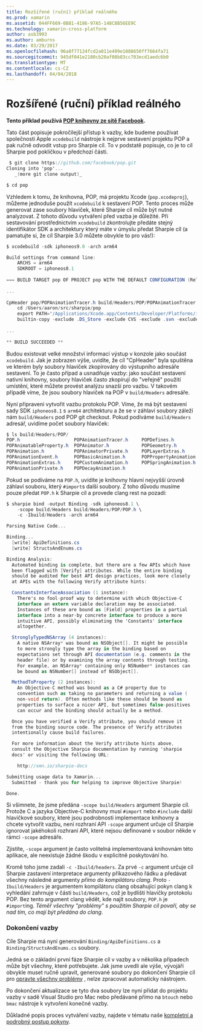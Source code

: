 ```yaml
---
title: Rozšířené (ruční) příklad reálného
ms.prod: xamarin
ms.assetid: 044FF669-0B81-4186-97A5-148C8B56EE9C
ms.technology: xamarin-cross-platform
author: asb3993
ms.author: amburns
ms.date: 03/29/2017
ms.openlocfilehash: 96a8f77124fcd2a011e499e1088650ff7664fa71
ms.sourcegitcommit: 945df041e2180cb20af08b83cc703ecd1aedc6b0
ms.translationtype: MT
ms.contentlocale: cs-CZ
ms.lasthandoff: 04/04/2018
---
```

# <a name="advanced-manual-real-world-example"></a>Rozšířené (ruční) příklad reálného


**Tento příklad používá [POP knihovny ze sítě Facebook](https://github.com/facebook/pop).**


Tato část popisuje pokročilejší přístup k vazby, kde budeme používat společnosti Apple `xcodebuild` nástroje k nejprve sestavení projektu POP a pak ručně odvodit vstup pro Sharpie cíl. To v podstatě popisuje, co je to cíl Sharpie pod pokličkou v předchozí části.

```csharp
 $ git clone https://github.com/facebook/pop.git
Cloning into 'pop'...
   _(more git clone output)_

$ cd pop
```

Vzhledem k tomu, že knihovna, POP, má projektu Xcode (`pop.xcodeproj`), můžeme jednoduše použít `xcodebuild` k sestavení POP. Tento proces může generovat zase soubory hlaviček, které Sharpie cíl může být nutné analyzovat. Z tohoto důvodu vytváření před vazba je důležité. Při sestavování prostřednictvím `xcodebuild` zkontrolujte předáte stejný identifikátor SDK a architektury který máte v úmyslu předat Sharpie cíl (a pamatujte si, že cíl Sharpie 3.0 můžete obvykle to pro vás!):

```csharp
$ xcodebuild -sdk iphoneos9.0 -arch arm64

Build settings from command line:
    ARCHS = arm64
    SDKROOT = iphoneos8.1
 
=== BUILD TARGET pop OF PROJECT pop WITH THE DEFAULT CONFIGURATION (Release) ===
 
...
 
CpHeader pop/POPAnimationTracer.h build/Headers/POP/POPAnimationTracer.h
    cd /Users/aaron/src/sharpie/pop
    export PATH="/Applications/Xcode.app/Contents/Developer/Platforms/iPhoneOS.platform/Developer/usr/bin:/Applications/Xcode.app/Contents/Developer/usr/bin:/Users/aaron/bin::/usr/local/bin:/usr/bin:/bin:/usr/sbin:/sbin:/opt/X11/bin:/usr/local/git/bin:/Users/aaron/.rvm/bin"
    builtin-copy -exclude .DS_Store -exclude CVS -exclude .svn -exclude .git -exclude .hg -strip-debug-symbols -strip-tool /Applications/Xcode.app/Contents/Developer/Toolchains/XcodeDefault.xctoolchain/usr/bin/strip -resolve-src-symlinks /Users/aaron/src/sharpie/pop/pop/POPAnimationTracer.h /Users/aaron/src/sharpie/pop/build/Headers/POP
 
...
 
** BUILD SUCCEEDED **
```

Budou existovat velké množství informací výstup v konzole jako součást `xcodebuild`. Jak je zobrazen výše, uvidíte, že cíl "CpHeader" byla spuštěna ve kterém byly soubory hlaviček zkopírovány do výstupního adresáře sestavení. To je často případ a usnadňuje vazby: jako součást sestavení nativní knihovny, soubory hlaviček často zkopírují do "veřejně" použití umístění, které můžete provést analýzu snazší pro vazbu. V takovém případě víme, že jsou soubory hlaviček na POP v `build/Headers` adresáře.

Nyní připraveni vytvořit vazbu protokolu POP. Víme, že má být sestavení sady SDK `iphoneos8.1` s `arm64` architekturu a že se v záhlaví soubory záleží nám `build/Headers` pod POP git checkout. Pokud podíváme `build/Headers` adresář, uvidíme počet soubory hlaviček:

```csharp
$ ls build/Headers/POP/
POP.h                    POPAnimationTracer.h     POPDefines.h
POPAnimatableProperty.h  POPAnimator.h            POPGeometry.h
POPAnimation.h           POPAnimatorPrivate.h     POPLayerExtras.h
POPAnimationEvent.h      POPBasicAnimation.h      POPPropertyAnimation.h
POPAnimationExtras.h     POPCustomAnimation.h     POPSpringAnimation.h
POPAnimationPrivate.h    POPDecayAnimation.h
```

Pokud se podíváme na `POP.h`, uvidíte je knihovny hlavní nejvyšší úrovně záhlaví souboru, který `#import`s další soubory. Z toho důvodu musíme pouze předat `POP.h` k Sharpie cíl a provede clang rest na pozadí:

```csharp
$ sharpie bind -output Binding -sdk iphoneos8.1 \
    -scope build/Headers build/Headers/POP/POP.h \
    -c -Ibuild/Headers -arch arm64

Parsing Native Code...

Binding...
  [write] ApiDefinitions.cs
  [write] StructsAndEnums.cs

Binding Analysis:
  Automated binding is complete, but there are a few APIs which have
  been flagged with [Verify] attributes. While the entire binding
  should be audited for best API design practices, look more closely
  at APIs with the following Verify attribute hints:

  ConstantsInterfaceAssociation (1 instance):
    There's no fool-proof way to determine with which Objective-C
    interface an extern variable declaration may be associated.
    Instances of these are bound as [Field] properties in a partial
    interface into a near-by concrete interface to produce a more
    intuitive API, possibly eliminating the 'Constants' interface
    altogether.

  StronglyTypedNSArray (4 instances):
    A native NSArray* was bound as NSObject[]. It might be possible
    to more strongly type the array in the binding based on
    expectations set through API documentation (e.g. comments in the
    header file) or by examining the array contents through testing.
    For example, an NSArray* containing only NSNumber* instances can
    be bound as NSNumber[] instead of NSObject[].

  MethodToProperty (2 instances):
    An Objective-C method was bound as a C# property due to
    convention such as taking no parameters and returning a value (
    non-void return). Often methods like these should be bound as
    properties to surface a nicer API, but sometimes false-positives
    can occur and the binding should actually be a method.

  Once you have verified a Verify attribute, you should remove it
  from the binding source code. The presence of Verify attributes
  intentionally cause build failures.

  For more information about the Verify attribute hints above,
  consult the Objective Sharpie documentation by running 'sharpie
  docs' or visiting the following URL:

    http://xmn.io/sharpie-docs

Submitting usage data to Xamarin...
  Submitted - thank you for helping to improve Objective Sharpie!

Done.
```

Si všimnete, že jsme předána `-scope build/Headers` argument Sharpie cíl. Protože C a jazyka Objective-C knihovny musí `#import` nebo `#include` další hlavičkové soubory, které jsou podrobnosti implementace knihovny a chcete vytvořit vazbu, není rozhraní API `-scope` argument určuje cíl Sharpie ignorovat jakéhokoli rozhraní API, které nejsou definované v soubor někde v rámci `-scope` adresáře.

Zjistíte, `-scope` argument je často volitelná implementovaná knihovnám této aplikace, ale neexistuje žádné škodu v explicitně poskytování ho.

Kromě toho jsme zadali `-c -Ibuild/headers`. Za prvé `-c` argument určuje cíl Sharpie zastavení interpretace argumenty příkazového řádku a předávat všechny následné argumenty _přímo do kompilátoru clang_. Proto `-Ibuild/Headers` je argumentem kompilátoru clang obsahující pokyn clang k vyhledání zahrnuje v části `build/Headers`, což je bydlišti hlavičky protokolu POP. Bez tento argument clang vědět, kde najít soubory, `POP.h` je `#import`ing. _Téměř všechny "problémy" s použitím Sharpie cíl povaří, aby se nad tím, co mají být předána do clang_.

### <a name="completing-the-binding"></a>Dokončení vazby

Cíle Sharpie má nyní generování `Binding/ApiDefinitions.cs` a `Binding/StructsAndEnums.cs` soubory.

Jedná se o základní první fáze Sharpie cíl v vazby a v několika případech může být všechny, které potřebujete. Jak jsme uvedli ale výše, vývojáři obvykle muset ručně upravit, generované soubory po dokončení Sharpie cíl pro [opravte všechny problémy](~/cross-platform/macios/binding/objective-sharpie/platform/apidefinitions-structsandenums.md) , nelze zpracovat automaticky nástrojem.

Po dokončení aktualizace se tyto dva soubory lze nyní přidat do projektu vazby v sadě Visual Studio pro Mac nebo předávané přímo na `btouch` nebo `bmac` nástroje k vytvoření konečné vazby.

Důkladné popis proces vytváření vazby, najdete v tématu naše [kompletní a podrobný postup pokyny](~/ios/platform/binding-objective-c/walkthrough.md).

